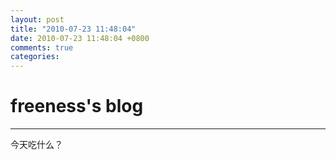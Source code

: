 ```yaml
---
layout: post
title: "2010-07-23 11:48:04"
date: 2010-07-23 11:48:04 +0800
comments: true
categories: 
---
```


# freeness's blog

----------

>
今天吃什么？